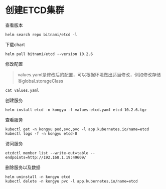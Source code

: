 # 创建ETCD集群

查看版本

```
helm search repo bitnami/etcd -l
```

下载chart

```
helm pull bitnami/etcd --version 10.2.6
```

修改配置

> values.yaml是修改后的配置，可以根据环境做出适当修改，例如修改存储类global.storageClass

```
cat values.yaml
```

创建服务

```
helm install etcd -n kongyu -f values-etcd.yaml etcd-10.2.6.tgz
```

查看服务

```
kubectl get -n kongyu pod,svc,pvc -l app.kubernetes.io/name=etcd
kubectl logs -f -n kongyu etcd-0
```

访问服务

```
etcdctl member list --write-out=table --endpoints=http://192.168.1.19:49609/
```

删除服务以及数据

```
helm uninstall -n kongyu etcd
kubectl delete -n kongyu pvc -l app.kubernetes.io/name=etcd
```


